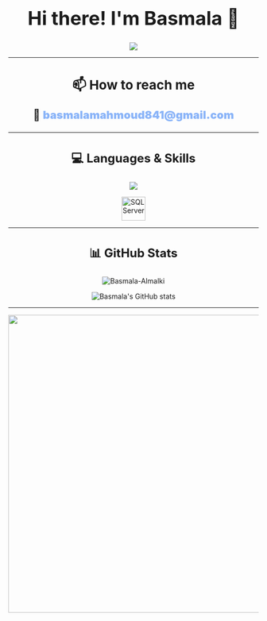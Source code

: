  <h1 align="center" style="font-size:38px;">Hi there! I'm Basmala 👋</h1>

<p align="center">
  <img src="https://user-images.githubusercontent.com/74038190/225813708-98b745f2-7d22-48cf-9150-083f1b00d6c9.gif" />
</p>

---

<h2 align="center" style="font-size:26px;">📫 How to reach me</h2>

<p align="center" style="font-size:22px; font-weight:bold;">
  📧 <a href="mailto:basmalamahmoud841@gmail.com" style="color:#8ab4f8; text-decoration:none; font-weight:900;">
    basmalamahmoud841@gmail.com
  </a>
</p>

---

<h3 align="center" style="font-size:24px;">💻 Languages & Skills</h3>

<p align="center">
  <img src="https://skillicons.dev/icons?i=cpp,py,java,js,nodejs,express,django,react,html,css,mongodb,sklearn,sqlite" />
</p>

<p align="center">
  <img src="https://cdn.jsdelivr.net/gh/devicons/devicon/icons/microsoftsqlserver/microsoftsqlserver-plain.svg" width="48" height="48" title="SQL Server"/>
</p>

---

<h3 align="center" style="font-size:24px;">📊 GitHub Stats</h3>

<p align="center">
  <img src="https://github-readme-stats.vercel.app/api/top-langs?username=Basmala-Almalki&show_icons=true&locale=en&layout=compact&theme=nightowl" alt="Basmala-Almalki" />
</p>

<p align="center">
  <img src="https://github-readme-stats.vercel.app/api?username=Basmala-Almalki&theme=nightowl&show_icons=true" alt="Basmala's GitHub stats" />
</p>

---

<p align="center">
  <img src="https://raw.githubusercontent.com/RawanMostafa08/RawanMostafa08/main/README.md-sources/intro.gif" width="600" />
</p>

